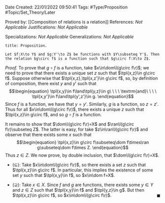 <div class="topSpace"></div>

Date Created: 22/01/2022 09:50:41
Tags: #Type/Proposition #Topic/Set_Theory/Later

Proved by: [[Composition of relations is a relation]]
References: <i>Not Applicable</i>
Justifications: <i>Not Applicable</i>

Specializations: <i>Not Applicable</i>
Generalizations: <i>Not Applicable</i>

``` ad-Proposition
title: Proposition.

Let $f:X\to Y$ and $g:Y'\to Z$ be functions with $Y\subseteq Y'$. Then the relation $g\circ f$ is a function such that $g\circ f:X\to Z$.

```

<i>Proof.</i> To prove that $g\circ f$ is a function, take $x\in\dom\l(g\circ f\r)$; we need to prove that there exists a unique set $z$ such that $\tpl{x,z}\in g\circ f$. Suppose otherwise that $\tpl{x,z},\tpl{x,z'}\in g\circ f$, so, by definition of composition, there exist $y$ and $y'$ such that
$$\begin{equation}
    \tpl{x,y}\in f\land\tpl{y,z}\in g\ \ \ \ \textrm{and}\ \ \ \ \tpl{x,y'}\in f\land\tpl{y',z'}\in g.
\end{equation}$$
Since $f$ is a function, we have that $y=y'$. Similarly, $g$ is a function, so $z=z'$. Thus for all $x\in\dom\l(g\circ f\r)$, there exists a unique $z$ such that $\tpl{x,z}\in g\circ f$, and so $g\circ f$ is a function.

It remains to show that $\dom\l(g\circ f\r)=X$ and $\ran\l(g\circ f\r)\subseteq Z$. The latter is easy, for take $z\in\ran\l(g\circ f\r)$ and observe that there exists some $x$ such that
$$\begin{equation}
    \tpl{x,z}\in g\circ f\subseteq\dom f\times\ran g\subseteq\dom f\times Z.
\end{equation}$$
Thus $z\in Z$. We now prove, by double inclusion, that $\dom\l(g\circ f\r)=X$.
* ($\subseteq$): Take $x\in\dom\l(g\circ f\r)$, so there exists a set $z$ such that $\tpl{x,z}\in g\circ f$. In particular, this implies the existence of some set $y$ such that $\tpl{x,y}\in f$, so $x\in\dom f=X$.

* ($\supseteq$): Take $x\in X$. Since $f$ and $g$ are functions, there exists some $y\in Y$ and $z\in Z$ such that $\tpl{x,y}\in f$ and $\tpl{y,z}\in g$. But then $\tpl{x,z}\in g\circ f$, so $x\in\dom\l(g\circ f\r)$.<span style="float:right;">$\blacksquare$</span>
